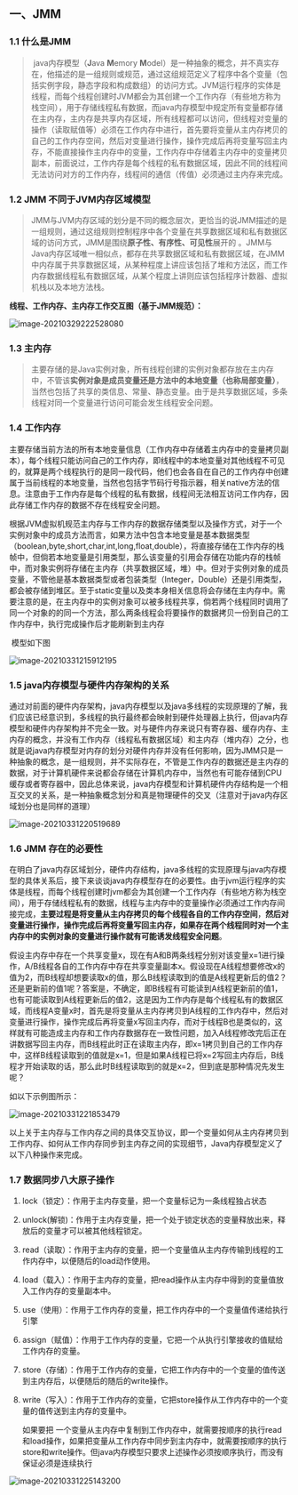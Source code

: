 ## 一、JMM

### 1.1 什么是JMM

> ​		java内存模型（**J**ava **M**emory **M**odel）是一种抽象的概念，并不真实存在，他描述的是一组规则或规范，通过这组规范定义了程序中各个变量（包括实例字段，静态字段和构成数组）的访问方式。JVM运行程序的实体是线程，而每个线程创建时JVM都会为其创建一个工作内存（有些地方称为栈空间），用于存储线程私有数据，而java内存模型中规定所有变量都存储在主内存，主内存是共享内存区域，所有线程都可以访问，但线程对变量的操作（读取赋值等）必须在工作内存中进行，首先要将变量从主内存拷贝的自己的工作内存空间，然后对变量进行操作，操作完成后再将变量写回主内存，不能直接操作主内存中的变量，工作内存中存储着主内存中的变量拷贝副本，前面说过，工作内存是每个线程的私有数据区域，因此不同的线程间无法访问对方的工作内存，线程间的通信（传值）必须通过主内存来完成。

### 1.2 JMM 不同于JVM内存区域模型

> ​		JMM与JVM内存区域的划分是不同的概念层次，更恰当的说JMM描述的是一组规则，通过这组规则控制程序中各个变量在共享数据区域和私有数据区域的访问方式，JMM是围绕**原子性、有序性、可见性**展开的 。JMM与Java内存区域唯一相似点，都存在共享数据区域和私有数据区域，在JMM中内存属于共享数据区域，从某种程度上讲应该包括了堆和方法区，而工作内存数据线程私有数据区域，从某个程度上讲则应该包括程序计数器、虚拟机栈以及本地方法栈。

**线程、工作内存、主内存工作交互图（基于JMM规范）：**

![image-20210329222528080](.\img\image-20210329222528080.png)

### 1.3 主内存

> ​		主要存储的是Java实例对象，所有线程创建的实例对象都存放在主内存中，不管该**实例对象是成员变量还是方法中的本地变量（也称局部变量）**，当然也包括了共享的类信息、常量、静态变量。由于是共享数据区域，多条线程对同一个变量进行访问可能会发生线程安全问题。

### 1.4 工作内存

​		主要存储当前方法的所有本地变量信息（工作内存中存储着主内存中的变量拷贝副本），每个线程只能访问自己的工作内存，即线程中的本地变量对其他线程不可见的，就算是两个线程执行的是同一段代码，他们也会各自在自己的工作内存中创建属于当前线程的本地变量，当然也包括字节码行号指示器，相关native方法的信息。注意由于工作内存是每个线程的私有数据，线程间无法相互访问工作内存，因此存储工作内存的数据不存在线程安全问题。

​		根据JVM虚拟机规范主内存与工作内存的数据存储类型以及操作方式，对于一个实例对象中的成员方法而言，如果方法中包含本地变量是基本数据类型（boolean,byte,short,char,int,long,float,double），将直接存储在工作内存的栈帧中，但倘若本地变量是引用类型，那么该变量的引用会存储在功能内存的栈帧中，而对象实例将存储在主内存（共享数据区域，堆）中。但对于实例对象的成员变量，不管他是基本数据类型或者包装类型（Integer，Double）还是引用类型，都会被存储到堆区。至于static变量以及类本身相关信息将会存储在主内存中。需要注意的是，在主内存中的实例对象可以被多线程共享，倘若两个线程同时调用了同一个对象的的同一个方法，那么两条线程会将要操作的数据拷贝一份到自己的工作内存中，执行完成操作后才能刷新到主内存

​	模型如下图

![image-20210331215912195](.\img\image-20210331215912195.png)

### 1.5  java内存模型与硬件内存架构的关系

​		通过对前面的硬件内存架构，java内存模型以及java多线程的实现原理的了解，我们应该已经意识到，多线程的执行最终都会映射到硬件处理器上执行，但java内存模型和硬件内存架构并不完全一致。对与硬件内存来说只有寄存器、缓存内存、主内存的概念，并没有工作内存（线程私有数据区域）和主内存（堆内存）之分，也就是说java内存模型对内存的划分对硬件内存并没有任何影响，因为JMM只是一种抽象的概念，是一组规则，并不实际存在，不管是工作内存的数据还是主内存的数据，对于计算机硬件来说都会存储在计算机内存中，当然也有可能存储到CPU缓存或者寄存器中，因此总体来说，java内存模型和计算机硬件内存结构是一个相互交叉的关系，是一种抽象概念划分和真是物理硬件的交叉（注意对于java内存区域划分也是同样的道理）

![image-20210331220519689](.\img\image-20210331220519689.png)

### 1.6 JMM 存在的必要性

​		在明白了java内存区域划分，硬件内存结构，java多线程的实现原理与java内存模型的具体关系后，接下来谈谈java内存模型存在的必要性。由于jvm运行程序的实体是线程，而每个线程创建时jvm都会为其创建一个工作内存（有些地方称为栈空间），用于存储线程私有的数据，线程与主内存中的变量操作必须通过工作内存间接完成，**主要过程是将变量从主内存拷贝的每个线程各自的工作内存空间**，**然后对变量进行操作，操作完成后再将变量写回主内存，如果存在两个线程同时对一个主内存中的实例对象的变量进行操作就有可能诱发线程安全问题**。

​		假设主内存中存在一个共享变量x，现在有A和B两条线程分别对该变量x=1进行操作，A/B线程各自的工作内存中存在共享变量副本x。假设现在A线程想要修改x的值为2，而B线程却想要读取x的值，那么B线程读取到的值是A线程更新后的值2？还是更新前的值1呢？答案是，不确定，即B线程有可能读到A线程更新前的值1，也有可能读取到A线程更新后的值2，这是因为工作内存是每个线程私有的数据区域，而线程A变量x时，首先是将变量从主内存拷贝到A线程的工作内存中，然后对变量进行操作，操作完成后再将变量x写回主内存，而对于线程B也是类似的，这样就有可能造成主内存和工作内存数据存在一致性问题，加入A线程修改完后正在讲数据写回主内存，而B线程此时正在读取主内存，即x=1拷贝到自己的工作内存中，这样B线程读取到的值就是x=1，但是如果A线程已将x=2写回主内存后，B线程才开始读取的话，那么此时B线程读取到的就是x=2，但到底是那种情况先发生呢？

如以下示例图所示：

![image-20210331221853479](.\img\image-20210331221853479.png)

​	以上关于主内存与工作内存之间的具体交互协议，即一个变量如何从主内存拷贝到工作内存、如何从工作内存同步到主内存之间的实现细节，Java内存模型定义了以下八种操作来完成。 

### 1.7 数据同步八大原子操作

1. lock（锁定）：作用于主内存变量，把一个变量标记为一条线程独占状态

2. unlock(解锁)：作用于主内存变量，把一个处于锁定状态的变量释放出来，释放后的变量才可以被其他线程锁定。

3. read（读取）：作用于主内存的变量，把一个变量值从主内存传输到线程的工作内存中，以便随后的load动作使用。

4. load（载入）：作用于主内存的变量，把read操作从主内存中得到的变量值放入工作内存的变量副本中。

5. use（使用）：作用于工作内存的变量，把工作内存中的一个变量值传递给执行引擎

6. assign（赋值）：作用于工作内存的变量，它把一个从执行引擎接收的值赋给工作内存的变量。

7. store（存储）：作用于工作内存的变量，它把工作内存中的一个变量的值传送到主内存后，以便随后的随后的write操作。

8. write（写入）：作用于工作内存的变量，它把store操作从工作内存中的一个变量的值传送到主内存的变量中。


   
   如果要把 一个变量从主内存中复制到工作内存中，就需要按顺序的执行read和load操作，如果把变量从工作内存中同步到主内存中，就需要按顺序的执行store和write操作。但java内存模型只要求上述操作必须按顺序执行，而没有保证必须是连续执行

![image-20210331225143200](.\img\image-20210331225143200.png)

